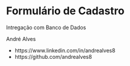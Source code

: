 # Formulário de Cadastro

Intregação com Banco de Dados



André Alves

<ul>
  <li>https://www.linkedin.com/in/andrealves8</li>
  <li>https://github.com/andrealves8</li>
</ul>

